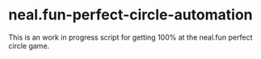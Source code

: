 # neal.fun-perfect-circle-automation
This is an work in progress script for getting 100% at the neal.fun perfect circle game.

